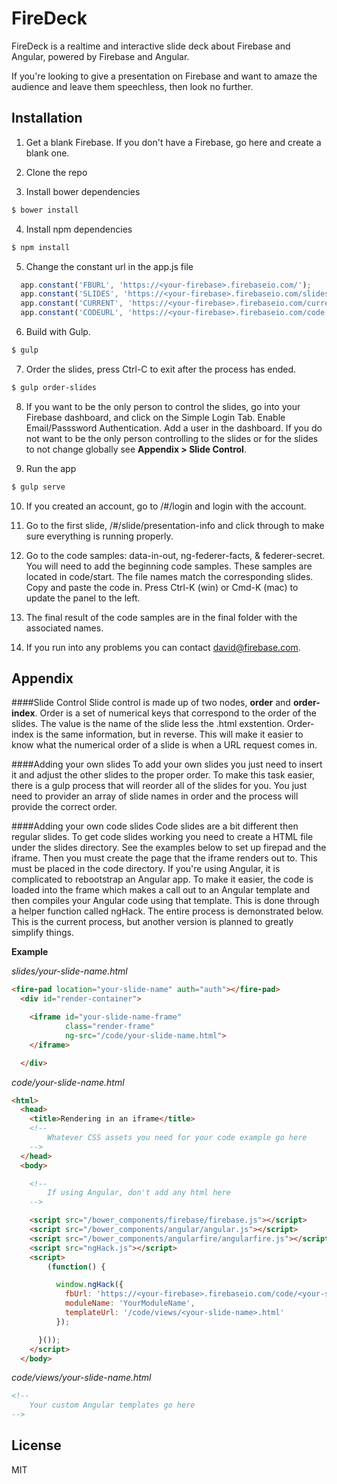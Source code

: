 FireDeck
=========

FireDeck is a realtime and interactive slide deck about Firebase and Angular, powered by Firebase and Angular.

If you're looking to give a presentation on Firebase and want to amaze the audience and leave them speechless, then look no further.

Installation
--------------
1) Get a blank Firebase. If you don't have a Firebase, go here and create a blank one.

2) Clone the repo

3) Install bower dependencies

```sh
$ bower install
```
4) Install npm dependencies

```sh
$ npm install
```

5) Change the constant url in the app.js file

```js
  app.constant('FBURL', 'https://<your-firebase>.firebaseio.com/');
  app.constant('SLIDES', 'https://<your-firebase>.firebaseio.com/slides');
  app.constant('CURRENT', 'https://<your-firebase>.firebaseio.com/current');
  app.constant('CODEURL', 'https://<your-firebase>.firebaseio.com/code');
```

6) Build with Gulp.

```sh
$ gulp
```

7) Order the slides, press Ctrl-C to exit after the process has ended.

```sh
$ gulp order-slides
```

8) If you want to be the only person to control the slides, go into your Firebase dashboard, and click on the Simple Login Tab. Enable Email/Passsword Authentication. Add a user in the dashboard. If you do not want to be the only person controlling to the slides or for the slides to not change globally see **Appendix > Slide Control**.

9) Run the app
```sh
$ gulp serve
```

10) If you created an account, go to /#/login and login with the account.

11) Go to the first slide, /#/slide/presentation-info and click through to make sure everything is running properly.

12) Go to the code samples: data-in-out, ng-federer-facts, & federer-secret. You will need to add the beginning code samples. These samples are located in code/start. The file names match the corresponding slides. Copy and paste the code in. Press Ctrl-K (win) or Cmd-K (mac) to update the panel to the left.

13) The final result of the code samples are in the final folder with the associated names.

14) If you run into any problems you can contact david@firebase.com.


Appendix
----

####Slide Control
Slide control is made up of two nodes, **order** and **order-index**. Order is a set of numerical keys that correspond to the order of the slides. The value is the name of the slide less the .html exstention. Order-index is the same information, but in reverse. This will make it easier to know what the numerical order of a slide is when a URL request comes in.

####Adding your own slides
To add your own slides you just need to insert it and adjust the other slides to the proper order. To make this task easier, there is a gulp process that will reorder all of the slides for you. You just need to provider an array of slide names in order and the process will provide the correct order.

####Adding your own code slides
Code slides are a bit different then regular slides. To get code slides working you need to create a HTML file under the slides directory. See the examples below to set up firepad and the iframe. Then you must create the page that the iframe renders out to. This must be placed in the code directory. If you're using Angular, it is complicated to rebootstrap an Angular app. To make it easier, the code is loaded into the frame which makes a call out to an Angular template and then compiles your Angular code using that template. This is done through a helper function called ngHack. The entire process is demonstrated below. This is the current process, but another version is planned to greatly simplify things.

**Example**

*slides/your-slide-name.html*
```html
<fire-pad location="your-slide-name" auth="auth"></fire-pad>
  <div id="render-container">

    <iframe id="your-slide-name-frame"
            class="render-frame"
            ng-src="/code/your-slide-name.html">
    </iframe>

  </div>
```
*code/your-slide-name.html*
```html
<html>
  <head>
    <title>Rendering in an iframe</title>
    <!--
        Whatever CSS assets you need for your code example go here
    -->
  </head>
  <body>

    <!--
        If using Angular, don't add any html here
    -->

    <script src="/bower_components/firebase/firebase.js"></script>
    <script src="/bower_components/angular/angular.js"></script>
    <script src="/bower_components/angularfire/angularfire.js"></script>
    <script src="ngHack.js"></script>
    <script>
        (function() {

          window.ngHack({
            fbUrl: 'https://<your-firebase>.firebaseio.com/code/<your-slide-name>/post',
            moduleName: 'YourModuleName',
            templateUrl: '/code/views/<your-slide-name>.html'
          });

      }());
    </script>
  </body>
```
*code/views/your-slide-name.html*
```html
<!--
    Your custom Angular templates go here
-->
```
License
----

MIT
